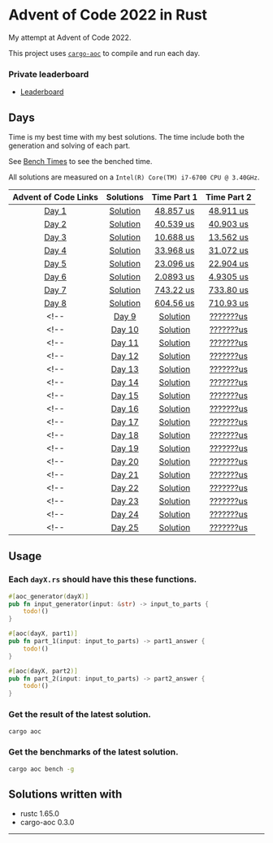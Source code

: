 # Advent of Code 2022 in Rust
My attempt at Advent of Code 2022.

This project uses [`cargo-aoc`][cargo-aoc] to compile and run each day.

### Private leaderboard
* [Leaderboard](https://adventofcode.com/2022/leaderboard/private/view/642677)

## Days

Time is my best time with my best solutions. 
The time include both the generation and solving of each part.

See [Bench Times](bench-times) to see the benched time.

All solutions are measured on a `Intel(R) Core(TM) i7-6700 CPU @ 3.40GHz`.

| Advent of Code Links |         Solutions         |             Time Part 1             |              Time Part 2           |
|:--------------------:|:-------------------------:|:-----------------------------------:|:----------------------------------:|
| [Day 1][day01]       | [Solution](./src/day1.rs)  | [48.857 us](bench-times/day1.txt)  | [48.911 us](bench-times/day1.txt)  |
| [Day 2][day02]       | [Solution](./src/day2.rs)  | [40.539 us](bench-times/day2.txt)  | [40.903 us](bench-times/day2.txt)  |
| [Day 3][day03]       | [Solution](./src/day3.rs)  | [10.688 us](bench-times/day3.txt)  | [13.562 us](bench-times/day3.txt)  |
| [Day 4][day04]       | [Solution](./src/day4.rs)  | [33.968 us](bench-times/day4.txt)  | [31.072 us](bench-times/day4.txt)  |
| [Day 5][day05]       | [Solution](./src/day5.rs)  | [23.096 us](bench-times/day5.txt)  | [22.904 us](bench-times/day5.txt)  |
| [Day 6][day06]       | [Solution](./src/day6.rs)  | [2.0893 us](bench-times/day6.txt)  | [4.9305 us](bench-times/day6.txt)  |
| [Day 7][day07]       | [Solution](./src/day7.rs)  | [743.22 us](bench-times/day7.txt)  | [733.80 us](bench-times/day7.txt)  |
| [Day 8][day08]       | [Solution](./src/day8.rs)  | [604.56 us](bench-times/day8.txt)  | [710.93 us](bench-times/day8.txt)  |
<!-- | [Day 9][day09]       | [Solution](./src/day9.rs)  | [???????us](bench-times/day9.txt)  | [???????us](bench-times/day9.txt)  | -->
<!-- | [Day 10][day10]      | [Solution](./src/day10.rs) | [???????us](bench-times/day10.txt) | [???????us](bench-times/day10.txt) | -->
<!-- | [Day 11][day11]      | [Solution](./src/day11.rs) | [???????us](bench-times/day11.txt) | [???????us](bench-times/day11.txt) | -->
<!-- | [Day 12][day12]      | [Solution](./src/day12.rs) | [???????us](bench-times/day12.txt) | [???????us](bench-times/day12.txt) | -->
<!-- | [Day 13][day13]      | [Solution](./src/day13.rs) | [???????us](bench-times/day13.txt) | [???????us](bench-times/day13.txt) | -->
<!-- | [Day 14][day14]      | [Solution](./src/day14.rs) | [???????us](bench-times/day14.txt) | [???????us](bench-times/day14.txt) | -->
<!-- | [Day 15][day15]      | [Solution](./src/day15.rs) | [???????us](bench-times/day15.txt) | [???????us](bench-times/day15.txt) | -->
<!-- | [Day 16][day16]      | [Solution](./src/day16.rs) | [???????us](bench-times/day16.txt) | [???????us](bench-times/day16.txt) | -->
<!-- | [Day 17][day17]      | [Solution](./src/day17.rs) | [???????us](bench-times/day17.txt) | [???????us](bench-times/day17.txt) | -->
<!-- | [Day 18][day18]      | [Solution](./src/day18.rs) | [???????us](bench-times/day18.txt) | [???????us](bench-times/day18.txt) | -->
<!-- | [Day 19][day19]      | [Solution](./src/day19.rs) | [???????us](bench-times/day19.txt) | [???????us](bench-times/day19.txt) | -->
<!-- | [Day 20][day20]      | [Solution](./src/day20.rs) | [???????us](bench-times/day20.txt) | [???????us](bench-times/day20.txt) | -->
<!-- | [Day 21][day21]      | [Solution](./src/day21.rs) | [???????us](bench-times/day21.txt) | [???????us](bench-times/day21.txt) | -->
<!-- | [Day 22][day22]      | [Solution](./src/day22.rs) | [???????us](bench-times/day22.txt) | [???????us](bench-times/day22.txt) | -->
<!-- | [Day 23][day23]      | [Solution](./src/day23.rs) | [???????us](bench-times/day23.txt) | [???????us](bench-times/day23.txt) | -->
<!-- | [Day 24][day24]      | [Solution](./src/day24.rs) | [???????us](bench-times/day24.txt) | [???????us](bench-times/day24.txt) | -->
<!-- | [Day 25][day25]      | [Solution](./src/day25.rs) | [???????us](bench-times/day15.txt) | [???????us](bench-times/day15.txt) | -->

[day01]: https://adventofcode.com/2022/day/1
[day02]: https://adventofcode.com/2022/day/2
[day03]: https://adventofcode.com/2022/day/3
[day04]: https://adventofcode.com/2022/day/4
[day05]: https://adventofcode.com/2022/day/5
[day06]: https://adventofcode.com/2022/day/6
[day07]: https://adventofcode.com/2022/day/7
[day08]: https://adventofcode.com/2022/day/8
[day09]: https://adventofcode.com/2022/day/9
[day10]: https://adventofcode.com/2022/day/10
[day11]: https://adventofcode.com/2022/day/11
[day12]: https://adventofcode.com/2022/day/12
[day13]: https://adventofcode.com/2022/day/13
[day14]: https://adventofcode.com/2022/day/14
[day15]: https://adventofcode.com/2022/day/15
[day16]: https://adventofcode.com/2022/day/16
[day17]: https://adventofcode.com/2022/day/17
[day18]: https://adventofcode.com/2022/day/18
[day19]: https://adventofcode.com/2022/day/19
[day20]: https://adventofcode.com/2022/day/20
[day21]: https://adventofcode.com/2022/day/21
[day22]: https://adventofcode.com/2022/day/22
[day23]: https://adventofcode.com/2022/day/23
[day24]: https://adventofcode.com/2022/day/24
[day25]: https://adventofcode.com/2022/day/25

## Usage

### Each `dayX.rs` should have this these functions.
```rust
#[aoc_generator(dayX)]
pub fn input_generator(input: &str) -> input_to_parts {
    todo!()
}

#[aoc(dayX, part1)]
pub fn part_1(input: input_to_parts) -> part1_answer {
    todo!()
}

#[aoc(dayX, part2)]
pub fn part_2(input: input_to_parts) -> part2_answer {
    todo!()
}
```

### Get the result of the latest solution.
```bash
cargo aoc
```

### Get the benchmarks of the latest solution.
```bash
cargo aoc bench -g
```

## Solutions written with
* rustc 1.65.0
* cargo-aoc 0.3.0


---

[aoc]: https://adventofcode.com/
[rust]: https://rust-lang.org
[cargo-aoc]: https://github.com/gobanos/cargo-aoc
[aoc-runner]: https://github.com/gobanos/aoc-runner